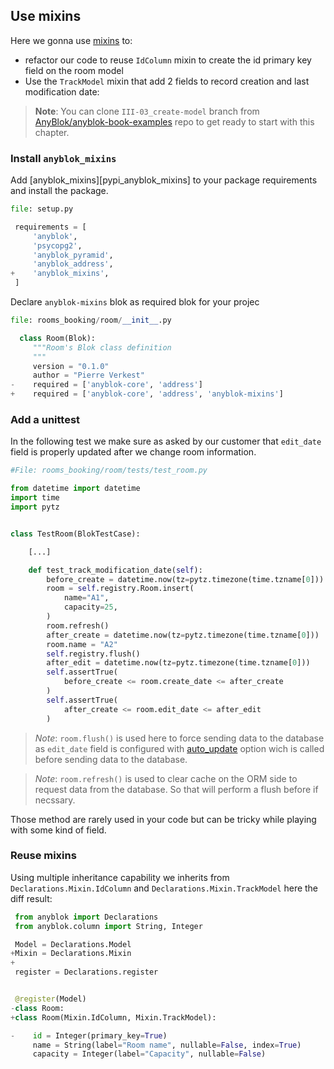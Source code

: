 ## Use mixins

Here we gonna use [mixins][wikipedia_mixin] to:
* refactor our code to reuse ``IdColumn`` mixin to create the id primary key
  field on the room model
* Use the ``TrackModel`` mixin that add 2 fields to record creation and last
  modification date:

> **Note**: You can clone ``III-03_create-model`` branch from
> [AnyBlok/anyblok-book-examples][gh_abe] repo to get ready to start
> with this chapter.


### Install ``anyblok_mixins``

Add [anyblok_mixins][pypi_anyblok_mixins] to your package requirements and
install the package.

```python
file: setup.py

 requirements = [
     'anyblok',
     'psycopg2',
     'anyblok_pyramid',
     'anyblok_address',
+    'anyblok_mixins',
 ]

```

Declare ``anyblok-mixins`` blok as required blok for your projec

```python
file: rooms_booking/room/__init__.py

  class Room(Blok):
     """Room's Blok class definition
     """
     version = "0.1.0"
     author = "Pierre Verkest"
-    required = ['anyblok-core', 'address']
+    required = ['anyblok-core', 'address', 'anyblok-mixins']

```

### Add a unittest


In the following test we make sure as asked by our customer that
``edit_date`` field is properly updated after we change room information.

```python
#File: rooms_booking/room/tests/test_room.py

from datetime import datetime
import time
import pytz


class TestRoom(BlokTestCase):

    [...]

    def test_track_modification_date(self):
        before_create = datetime.now(tz=pytz.timezone(time.tzname[0]))
        room = self.registry.Room.insert(
            name="A1",
            capacity=25,
        )
        room.refresh()
        after_create = datetime.now(tz=pytz.timezone(time.tzname[0]))
        room.name = "A2"
        self.registry.flush()
        after_edit = datetime.now(tz=pytz.timezone(time.tzname[0]))
        self.assertTrue(
            before_create <= room.create_date <= after_create
        )
        self.assertTrue(
            after_create <= room.edit_date <= after_edit
        )
```

> *Note*: ``room.flush()`` is used here to force sending data to the database
> as ``edit_date`` field is configured with [auto_update][ref_doc_auto_update]
> option wich is called before sending data to the database.

> *Note*: ``room.refresh()`` is used to clear cache on the ORM side to
> request data from the database. So that will perform a flush before if
> necssary.

Those method are rarely used in your code but can be tricky while playing with
some kind of field.

### Reuse mixins

Using multiple inheritance capability we inherits from
``Declarations.Mixin.IdColumn`` and ``Declarations.Mixin.TrackModel``
here the diff result:

```python
 from anyblok import Declarations
 from anyblok.column import String, Integer

 Model = Declarations.Model
+Mixin = Declarations.Mixin
+
 register = Declarations.register


 @register(Model)
-class Room:
+class Room(Mixin.IdColumn, Mixin.TrackModel):

-    id = Integer(primary_key=True)
     name = String(label="Room name", nullable=False, index=True)
     capacity = Integer(label="Capacity", nullable=False)
```


[gh_abe]: https://github.com/AnyBlok/anyblok-book-examples
[wikipedia_mixin]: https://en.wikipedia.org/wiki/Mixin
[ref_doc_auto_update]: http://doc.anyblok.org/en/latest/MEMENTO.html#column<
[pypi_address_blok]: https://pypi.org/project/anyblok_mixins/
